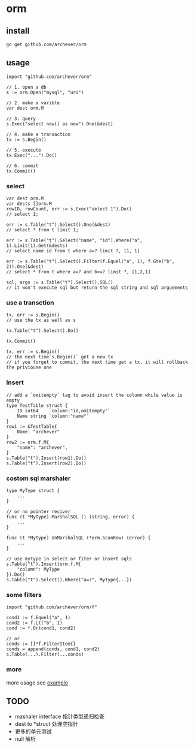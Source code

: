 # orm

## install
```shell
go get github.com/archever/orm
```

## usage

```golang
import "github.com/archever/orm"

// 1. open a db
s := orm.Open("mysql", "uri")

// 2. make a varible
var dest orm.M

// 3. query
s.Exec("select now() as now").One(&dest)

// 4. make a transaction
tx := s.Begin()

// 5. execute
tx.Exec("...").Do()

// 6. commit
tx.Commit()
```

### select

```golang
var dest orm.M
var dests []orm.M
rowID, rowCount, err := s.Exec("select 1").Do()
// select 1;

err := s.Table("t").Select().One(&dest)
// select * from t limit 1;

err := s.Table("t").Select("name", "id").Where("a", 1).Limit(1).Get(&dests)
// select name id from t where a=? limit ?, [1, 1]

err := s.Table("t").Select().Filter(f.Equel("a", 1), f.Gte("b", 2)).One(&dest)
// select * from t where a=? and b>=? limit ?, [1,2,1]

sql, args := s.Table("t").Select().SQL()
// it won't execute sql but return the sql string and sql arguements
```

### use a transction
```golang
tx, err := s.Begin()
// use the tx as well as s

tx.Table("t").Select().Do()

tx.Commit()

tx, err := s.Begin()
// the next time`s.Begin()` get a new tx
// if you forget to commit, the next time get a tx, it will rollback the priviouse one
```

### Insert

```golang
// add a `omitempty` tag to avoid insert the column while value is empty
type TestTable struct {
    ID int64    `column:"id,omitempty"`
    Name string `column:"name"`
}
row1 := &TestTable{
    Name: "archever"
}
row2 := orm.f.M{
    "name": "archever",
}
s.Table("t").Insert(row1).Do()
s.Table("t").Insert(row2).Do()
```

### costom sql marshaler
```golang
type MyType struct {
    ...
}

// or no pointer reciver
func (t *MyType) MarshalSQL () (string, error) {
    ...
}

func (t *MyType) UnMarshalSQL (*orm.ScanRow) (error) {
    ...
}

// use myType in select or fiter or insert sqls
s.Table("t").Insert(orm.f.M{
    "column": MyType
}).Do()
s.Table("t").Select().Where("a=?", MyType{...})
```

### some filters
```golang
import "github.com/archever/orm/f"

cond1 := f.Equel("a", 1)
cond2 := f.Lt("b", 1)
cond := f.Or(cond1, cond2)

// or 
conds := []*f.FilterItem{}
conds = append(conds, cond1, cond2)
s.Table(...).Filter(...conds)
```

### more
more usage see [example](./example/)


## TODO
* mashaler interface 指针类型递归检查
* dest to *struct 处理空指针
* 更多的单元测试
* null 解析